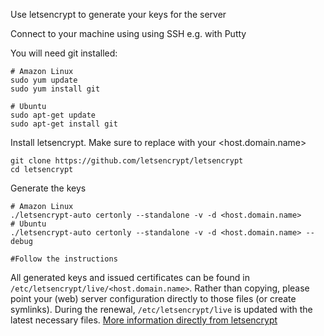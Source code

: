 Use letsencrypt to generate your keys for the server

Connect to your machine using using SSH e.g. with Putty

You will need git installed:
```
# Amazon Linux
sudo yum update
sudo yum install git

# Ubuntu
sudo apt-get update
sudo apt-get install git
```
Install letsencrypt. Make sure to replace with your <host.domain.name>
```
git clone https://github.com/letsencrypt/letsencrypt
cd letsencrypt
```
Generate the keys 
```
# Amazon Linux
./letsencrypt-auto certonly --standalone -v -d <host.domain.name>
# Ubuntu
./letsencrypt-auto certonly --standalone -v -d <host.domain.name> --debug

#Follow the instructions
```

All generated keys and issued certificates can be found in `/etc/letsencrypt/live/<host.domain.name>`. Rather than copying, please point your (web) server configuration directly to those files (or create symlinks). During the renewal, `/etc/letsencrypt/live` is updated with the latest necessary files.
[More information directly from letsencrypt](http://letsencrypt.readthedocs.io/en/latest/using.html#where-are-my-certificates)
